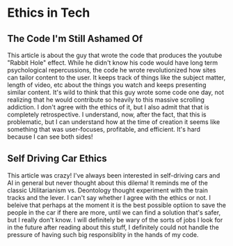 # Ethics in Tech

## The Code I'm Still Ashamed Of

This article is about the guy that wrote the code that produces the youtube "Rabbit Hole" effect. While he didn't know his code would have long term psychological repercussions, the code he wrote revolutionized how sites can tailor content to the user. It keeps track of things like the subject matter, length of video, etc about the things you watch and keeps presenting similar content. It's wild to think that this guy wrote some code one day, not realizing that he would contribute so heavily to this massive scrolling addiction. I don't agree with the ethics of it, but I also admit that that is completely retrospective. I understand, now, after the fact, that this is problematic, but I can understand how at the time of creation it seems like something that was user-focuses, profitable, and efficient. It's hard because I can see both sides!

## Self Driving Car Ethics

This article was crazy! I've always been interested in self-driving cars and AI in general but never thought about this dilema! It reminds me of the classic Utilitarianism vs. Deontology thought experiment with the train tracks and the lever. I can't say whether I agree with the ethics or not. I beleive that perhaps at the moment it is the best possible optiion to save the people in the car if there are more, until we can find a solution that's safer, but I really don't know. I will definitely be wary of the sorts of jobs I look for in the future after reading about this stuff, I definitely could not handle the pressure of having such big responsiblity in the hands of my code.
